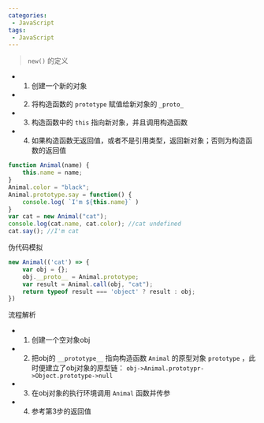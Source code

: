```yaml
---
categories:
 - JavaScript
tags:
 - JavaScript
---
```


> `new()` 的定义

* 1. 创建一个新的对象
* 2. 将构造函数的 `prototype` 赋值给新对象的 `_proto_`
* 3. 构造函数中的 `this` 指向新对象，并且调用构造函数
* 4. 如果构造函数无返回值，或者不是引用类型，返回新对象；否则为构造函数的返回值

``` js
function Animal(name) {
    this.name = name;
}
Animal.color = "black";
Animal.prototype.say = function() {
    console.log( `I'm ${this.name}` )
}
var cat = new Animal("cat");
console.log(cat.name, cat.color); //cat undefined
cat.say(); //I'm cat
```

伪代码模拟

``` js
new Animal(('cat') => {
    var obj = {};
    obj.__proto__ = Animal.prototype;
    var result = Animal.call(obj, "cat");
    return typeof result === 'object' ? result : obj;
})
```

流程解析

* 1. 创建一个空对象obj
* 2. 把obj的 `__prototype__` 指向构造函数 `Animal` 的原型对象 `prototype` ，此时便建立了obj对象的原型链： `obj->Animal.prototypr->Object.prototype->null`
* 3. 在obj对象的执行环境调用 `Animal` 函数并传参
* 4. 参考第3步的返回值
